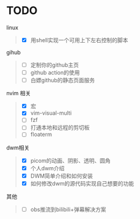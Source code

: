 # TODO

linux
> - [x] 用shell实现一个可用上下左右控制的脚本

gihub
> - [ ] 定制你的github主页
> - [ ] github action的使用
> - [ ] 白嫖github的静态页面服务

nvim 相关
> - [x] 宏
> - [x] vim-visual-multi
> - [ ] fzf
> - [ ] 打通本地和远程的剪切板
> - [ ] floaterm

dwm相关
> - [x] picom的动画、阴影、透明、圆角
> - [x] 个人dwm介绍
> - [x] DWM简单介绍和如何安装
> - [x] 如何修改dwm的源代码实现自己想要的功能

其他
> - [ ] obs推流到bilibili+弹幕解决方案
